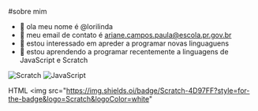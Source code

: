#sobre mim
-  👋 ola meu nome é @lorilinda
- 👀 meu email de contato é ariane.campos.paula@escola.pr.gov.br
- 🌱 estou interessado em apreder a programar novas linguaguens
- 💞️ estou aprendendo a programar recentemente a linguagens de JavaScript e Scratch

![Scratch](https://img.shields.oi/badge/Scratch.4D97FF?style=for-the-badge&logo=Scratch&logoColor=white)
![JavaScript](https://img.shields.oi/badge/JavaScript-323330?style=for-the-badge&logo=javascript&logoColor=F7DF1E)

HTML <img src="https://img.shields.oi/badge/Scratch-4D97FF?style=for-the-badge&logo=Scratch&logoColor=white"
